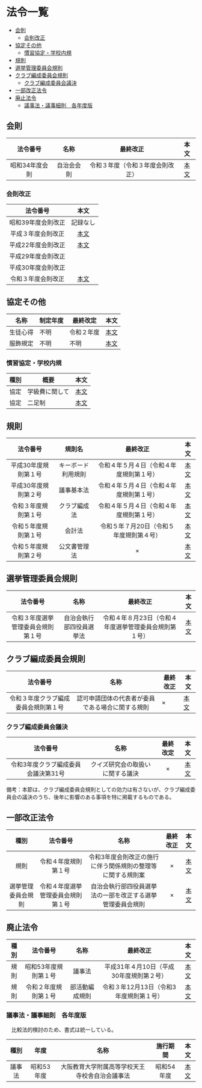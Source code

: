 # 法令一覧

- [会則](#会則)
  - [会則改正](#会則改正)
- [協定その他](#協定その他)
  - [慣習協定・学校内規](#慣習協定学校内規)
- [規則](#規則)
- [選挙管理委員会規則](#選挙管理委員会規則)
- [クラブ編成委員会規則](#クラブ編成委員会規則)
  - [クラブ編成委員会議決](#クラブ編成委員会議決)
- [一部改正法令](#一部改正法令)
- [廃止法令](#廃止法令)
  - [議事法・議事細則　各年度版](#議事法議事細則各年度版)

## 会則

| 法令番号 | 名称 | 最終改正 | 本文 |
| :---: | :---: | :---: | :---: |
| 昭和34年度会則 | 自治会会則 | 令和３年度（令和３年度会則改正） | [本文](/法令/会則/自治会会則.md) |

### 会則改正

| 法令番号 | 本文 |
| :---: | :---: |
| 昭和39年度会則改正 | 記録なし |
| 平成３年度会則改正 | [本文](/法令/会則/会則改正/平成3年度会則改正.md) |
| 平成22年度会則改正 | [本文](/法令/会則/会則改正/平成22年度会則改正.md) |
| 平成29年度会則改正 |  |
| 平成30年度会則改正 |  |
| 令和３年度会則改正 | [本文](/法令/会則/会則改正/令和3年度会則改正.md) |

## 協定その他

| 名称 | 制定年度 | 最終改定 | 本文 |
| --- | --- | --- | --- |
| 生徒心得 | 不明 | 令和２年度 | [本文](/法令/協定/生徒心得.md) |
| 服飾規定 | 不明 | 不明 | [本文](/法令/協定/服飾規定.md) |

### 慣習協定・学校内規

| 種別 | 概要 | 本文 |
| :---: | --- | --- |
| 協定 | 学級費に関して | [本文](/法令/協定/慣習協定・学校内規/学級費に関して.md) |
| 協定 | 二足制 | [本文](/法令/協定/慣習協定・学校内規/二足制.md) |

## 規則

| 法令番号 | 規則名 | 最終改正 | 本文 |
| :---: | :---: | :---: | :---: |
| 平成30年度規則第１号 | キーボード利用規則 | 令和４年５月４日（令和４年度規則第１号） | [本文](/法令/規則/キーボード利用規則.md) |
| 平成30年度規則第２号 | 議事基本法 | 令和４年５月４日（令和４年度規則第１号） | [本文](/法令/規則/議事基本法.md) |
| 令和３年度規則第１号 | クラブ編成法 | 令和４年５月４日（令和４年度規則第１号） | [本文](/法令/規則/クラブ編成法.md) |
| 令和５年度規則第１号 | 会計法 | 令和５年７月20日（令和５年度規則第４号） | [本文](/法令/規則/会計法.md) |
| 令和５年度規則第２号 | 公文書管理法 | × | [本文](/法令/規則/公文書管理法.md) |

## 選挙管理委員会規則

| 法令番号 | 名称 | 最終改正 | 本文 |
| :---: | :---: | :---: | :---: |
| 令和３年度選挙管理委員会規則第１号 | 自治会執行部四役員選挙法 | 令和４年８月23日（令和４年度選挙管理委員会規則第１号） | [本文](/法令/選挙管理委員会規則/自治会執行部四役員選挙法.md) |

## クラブ編成委員会規則

| 法令番号 | 名称 | 最終改正 | 本文 |
| :--: | :--: | -------- | ------ |
| 令和３年度クラブ編成委員会規則第１号 | 認可申請団体の代表者が委員である場合に関する規則 | × | [本文](/法令/クラブ編成委員会規則/認可申請団体の代表者が委員である場合に関する規則.md) |

### クラブ編成委員会議決

| 法令番号 | 名称 | 最終改定 | 本文 |
| :---: | :---: | :---: | :---: |
| 令和3年度クラブ編成委員会議決第31号 | クイズ研究会の取扱いに関する議決 | × | [本文](/法令/クラブ編成委員会規則/クイズ研究会の取扱いに関する議決.md) |

備考：本節は、クラブ編成委員会規則としての効力は有さないが、クラブ編成委員会の議決のうち、後年に影響のある事項を特に掲載するものである。

## 一部改正法令

| 種別 | 法令番号 | 名称 | 最終改正 | 本文 |
| :---: | :---: | :---: | :---: | :---: |
| 規則 | 令和４年度規則第１号 | 令和3年度会則改正の施行に伴う関係規則の整理等に関する規則案 | × | [本文](/法令/一部改正/令和３年度会則改正の施行に伴う関係規則の整理等に関する規則.md) |
| 選挙管理委員会規則 | 令和４年度選挙管理委員会規則第１号 | 自治会執行部四役員選挙法の一部を改正する選挙管理委員会規則 | × | [本文](/法令/一部改正/自治会執行部四役員選挙法の一部を改正する選挙管理委員会規則.md) |

## 廃止法令

| 種別 | 法令番号 | 名称 | 最終改正 | 本文 |
| :---: | :---: | :---: | :---: | :---: |
| 規則 | 昭和53年度規則第１号 | 議事法 | 平成31年４月10日（平成30年度規則第２号） | [本文](/法令/廃止/議事法.md) |
| 規則 | 令和２年度規則第１号 | 部活動編成規則 | 令和３年12月13日（令和3年度規則第１号） | [本文](/法令/廃止/部活動編成規則.md) |

### 議事法・議事細則　各年度版

　比較法的検討のため、書式は統一している。

| 種別 | 年度 | 名称 | 施行期間 | 本文 |
| :---: | :---: | :---: | :---: | :---: |
|議事法|昭和53年度|大阪教育大学附属高等学校天王寺校舎自治会議事法|昭和54年度|[本文](/法令/廃止/議事規則/議事法_昭和53年度)|
